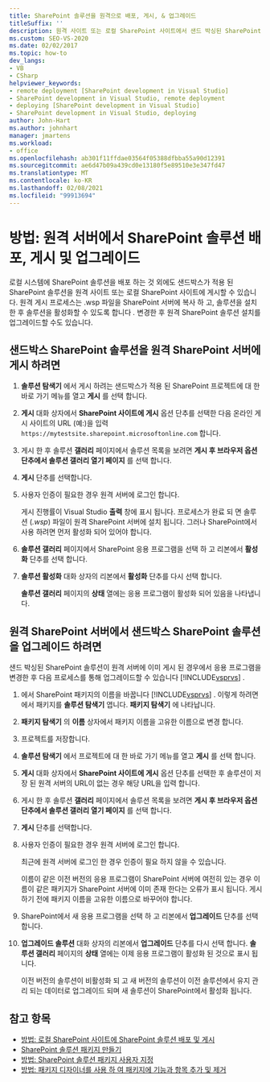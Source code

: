 ```yaml
---
title: SharePoint 솔루션을 원격으로 배포, 게시, & 업그레이드
titleSuffix: ''
description: 원격 사이트 또는 로컬 SharePoint 사이트에서 샌드 박싱된 SharePoint 솔루션을 배포, 게시 및 업그레이드 합니다.
ms.custom: SEO-VS-2020
ms.date: 02/02/2017
ms.topic: how-to
dev_langs:
- VB
- CSharp
helpviewer_keywords:
- remote deployment [SharePoint development in Visual Studio]
- SharePoint development in Visual Studio, remote deployment
- deploying [SharePoint development in Visual Studio]
- SharePoint development in Visual Studio, deploying
author: John-Hart
ms.author: johnhart
manager: jmartens
ms.workload:
- office
ms.openlocfilehash: ab301f11ffdae03564f05388dfbba55a90d12391
ms.sourcegitcommit: ae6d47b09a439cd0e13180f5e89510e3e347fd47
ms.translationtype: MT
ms.contentlocale: ko-KR
ms.lasthandoff: 02/08/2021
ms.locfileid: "99913694"
---
```

# <a name="how-to-deploy-publish-and-upgrade-sharepoint-solutions-on-a-remote-server"></a>방법: 원격 서버에서 SharePoint 솔루션 배포, 게시 및 업그레이드
  로컬 시스템에 SharePoint 솔루션을 배포 하는 것 외에도 샌드박스가 적용 된 SharePoint 솔루션을 원격 사이트 또는 로컬 SharePoint 사이트에 게시할 수 있습니다. 원격 게시 프로세스는 .wsp 파일을 SharePoint 서버에 복사 하 고, 솔루션을 설치한 후 솔루션을 활성화할 수 있도록 합니다 *.* 변경한 후 원격 SharePoint 솔루션 설치를 업그레이드할 수도 있습니다.

## <a name="to-publish-a-sandboxed-sharepoint-solution-to-a-remote-sharepoint-server"></a>샌드박스 SharePoint 솔루션을 원격 SharePoint 서버에 게시 하려면

1. **솔루션 탐색기** 에서 게시 하려는 샌드박스가 적용 된 SharePoint 프로젝트에 대 한 바로 가기 메뉴를 열고 **게시** 를 선택 합니다.

2. **게시** 대화 상자에서 **SharePoint 사이트에 게시** 옵션 단추를 선택한 다음 온라인 게시 사이트의 URL (예:)을 입력 `https://mytestsite.sharepoint.microsoftonline.com` 합니다.

3. 게시 한 후 솔루션 **갤러리** 페이지에서 솔루션 목록을 보려면 **게시 후 브라우저 옵션 단추에서 솔루션 갤러리 열기 페이지** 를 선택 합니다.

4. **게시** 단추를 선택합니다.

5. 사용자 인증이 필요한 경우 원격 서버에 로그인 합니다.

     게시 진행률이 Visual Studio **출력** 창에 표시 됩니다. 프로세스가 완료 되 면 솔루션 (*.wsp*) 파일이 원격 SharePoint 서버에 설치 됩니다. 그러나 SharePoint에서 사용 하려면 먼저 활성화 되어 있어야 합니다.

6. **솔루션 갤러리** 페이지에서 SharePoint 응용 프로그램을 선택 하 고 리본에서 **활성화** 단추를 선택 합니다.

7. **솔루션 활성화** 대화 상자의 리본에서 **활성화** 단추를 다시 선택 합니다.

     **솔루션 갤러리** 페이지의 **상태** 열에는 응용 프로그램이 활성화 되어 있음을 나타냅니다.

## <a name="to-upgrade-a-sandboxed-sharepoint-solution-on-a-remote-sharepoint-server"></a>원격 SharePoint 서버에서 샌드박스 SharePoint 솔루션을 업그레이드 하려면
 샌드 박싱된 SharePoint 솔루션이 원격 서버에 이미 게시 된 경우에서 응용 프로그램을 변경한 후 다음 프로세스를 통해 업그레이드할 수 있습니다 [!INCLUDE[vsprvs](../sharepoint/includes/vsprvs-md.md)] .

1. 에서 SharePoint 패키지의 이름을 바꿉니다 [!INCLUDE[vsprvs](../sharepoint/includes/vsprvs-md.md)] . 이렇게 하려면에서 패키지를 **솔루션 탐색기** 엽니다. **패키지 탐색기** 에 나타납니다.

2. **패키지 탐색기** 의 **이름** 상자에서 패키지 이름을 고유한 이름으로 변경 합니다.

3. 프로젝트를 저장합니다.

4. **솔루션 탐색기** 에서 프로젝트에 대 한 바로 가기 메뉴를 열고 **게시** 를 선택 합니다.

5. **게시** 대화 상자에서 **SharePoint 사이트에 게시** 옵션 단추를 선택한 후 솔루션이 저장 된 원격 서버의 URL이 없는 경우 해당 URL을 입력 합니다.

6. 게시 한 후 솔루션 **갤러리** 페이지에서 솔루션 목록을 보려면 **게시 후 브라우저 옵션 단추에서 솔루션 갤러리 열기 페이지** 를 선택 합니다.

7. **게시** 단추를 선택합니다.

8. 사용자 인증이 필요한 경우 원격 서버에 로그인 합니다.

     최근에 원격 서버에 로그인 한 경우 인증이 필요 하지 않을 수 있습니다.

     이름이 같은 이전 버전의 응용 프로그램이 SharePoint 서버에 여전히 있는 경우 이름이 같은 패키지가 SharePoint 서버에 이미 존재 한다는 오류가 표시 됩니다. 게시 하기 전에 패키지 이름을 고유한 이름으로 바꾸어야 합니다.

9. SharePoint에서 새 응용 프로그램을 선택 하 고 리본에서 **업그레이드** 단추를 선택 합니다.

10. **업그레이드 솔루션** 대화 상자의 리본에서 **업그레이드** 단추를 다시 선택 합니다. **솔루션 갤러리** 페이지의 **상태** 열에는 이제 응용 프로그램이 활성화 된 것으로 표시 됩니다.

     이전 버전의 솔루션이 비활성화 되 고 새 버전의 솔루션이 이전 솔루션에서 유지 관리 되는 데이터로 업그레이드 되며 새 솔루션이 SharePoint에서 활성화 됩니다.

## <a name="see-also"></a>참고 항목
- [방법: 로컬 SharePoint 사이트에 SharePoint 솔루션 배포 및 게시](../sharepoint/how-to-deploy-and-publish-a-sharepoint-solution-to-a-local-sharepoint-site.md)
- [SharePoint 솔루션 패키지 만들기](../sharepoint/creating-sharepoint-solution-packages.md)
- [방법: SharePoint 솔루션 패키지 사용자 지정](../sharepoint/how-to-customize-a-sharepoint-solution-package.md)
- [방법: 패키지 디자이너를 사용 하 여 패키지에 기능과 항목 추가 및 제거](../sharepoint/how-to-add-and-remove-features-and-items-to-a-package-by-using-the-package-designer.md)
